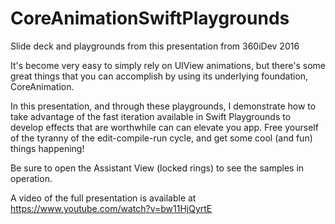 # CoreAnimationSwiftPlaygrounds
Slide deck and playgrounds from this presentation from 360iDev 2016

It's become very easy to simply rely on UIView animations, but there's some great things that you can accomplish by using 
its underlying foundation, CoreAnimation.

In this presentation, and through these playgrounds, I demonstrate how to take advantage of the fast iteration available
in Swift Playgrounds to develop effects that are worthwhile can can elevate you app. Free yourself of the tyranny of the
edit-compile-run cycle, and get some cool (and fun) things happening!

Be sure to open the Assistant View (locked rings) to see the samples in operation.

A video of the full presentation is available at https://www.youtube.com/watch?v=bw11HjQyrtE
